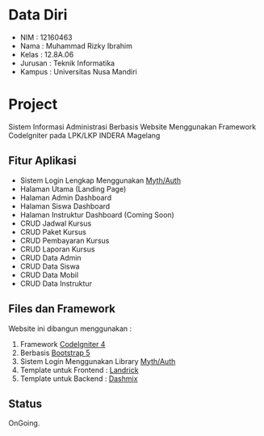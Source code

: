 # Data Diri

- NIM : 12160463
- Nama : Muhammad Rizky Ibrahim
- Kelas : 12.8A.06
- Jurusan : Teknik Informatika
- Kampus : Universitas Nusa Mandiri

# Project

Sistem Informasi Administrasi Berbasis Website Menggunakan Framework CodeIgniter pada LPK/LKP INDERA Magelang

## Fitur Aplikasi

- Sistem Login Lengkap Menggunakan [Myth/Auth](https://github.com/lonnieezell/myth-auth)
- Halaman Utama (Landing Page)
- Halaman Admin Dashboard
- Halaman Siswa Dashboard
- Halaman Instruktur Dashboard (Coming Soon)
- CRUD Jadwal Kursus
- CRUD Paket Kursus
- CRUD Pembayaran Kursus
- CRUD Laporan Kursus
- CRUD Data Admin
- CRUD Data Siswa
- CRUD Data Mobil
- CRUD Data Instruktur

## Files dan Framework

Website ini dibangun menggunakan :

1.  Framework [CodeIgniter 4](https://codeigniter.com/)
2.  Berbasis [Bootstrap 5](https://getbootstrap.com/)
3.  Sistem Login Menggunakan Library [Myth/Auth](https://github.com/lonnieezell/myth-auth)
4.  Template untuk Frontend : [Landrick](https://themeforest.net/item/landrick-responsive-saas-and-software-template/24438577)
5.  Template untuk Backend : [Dashmix](https://themeforest.net/item/dashmix-bootstrap-4-admin-dashboard-template/21682338)

## Status

OnGoing.